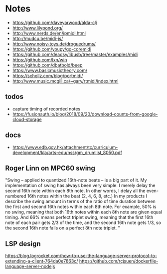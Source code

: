 # Notes

- https://github.com/daveyarwood/alda-clj
- http://www.lilypond.org/
- http://www.nerds.de/en/ipmidi.html
- http://mudcu.be/midi-js/
- http://www.noisy-toys.de/droguedrums/
- https://github.com/youpy/go-coremidi
- https://github.com/deadsy/libusb/tree/master/examples/midi
- https://github.com/lxn/win
- https://github.com/dbatbold/beep
- https://www.basicmusictheory.com/
- https://schollz.com/blog/portmidi/
- http://www.music.mcgill.ca/~gary/rtmidi/index.html

## todos

- capture timing of recorded notes 
- https://fusionauth.io/blog/2018/09/20/download-counts-from-google-cloud-storage

## docs

- https://www.edb.gov.hk/attachment/tc/curriculum-development/kla/arts-edu/nss/gm_drumlist_8050.pdf


## Roger Linn on MPC60 swing

"Swing – applied to quantized 16th-note beats – is a big part of it. My implementation of swing has always been very simple: I merely delay the second 16th note within each 8th note. In other words, I delay all the even-numbered 16th notes within the beat (2, 4, 6, 8, etc.) In my products I describe the swing amount in terms of the ratio of time duration between the first and second 16th notes within each 8th note. For example, 50% is no swing, meaning that both 16th notes within each 8th note are given equal timing. And 66% means perfect triplet swing, meaning that the first 16th note of each pair gets 2/3 of the time, and the second 16th note gets 1/3, so the second 16th note falls on a perfect 8th note triplet. "


## LSP design

https://blog.logrocket.com/how-to-use-the-language-server-protocol-to-extending-a-client-764da0e7863c/
https://github.com/rcjsuen/dockerfile-language-server-nodejs